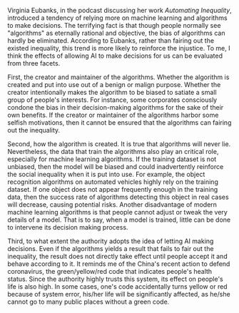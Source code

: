 Virginia Eubanks, in the podcast discussing her work *Automating Inequality*, introduced a tendency of relying more on machine learning and algorithms to make decisions. The terrifying fact is that though people normally see "algorithms" as eternally rational and objective, the bias of algorithms can hardly be eliminated. According to Eubanks, rather than fairing out the existed inequality, this trend is more likely to reinforce the injustice. To me, I think the effects of allowing AI to make decisions for us can be evaluated from three facets.

First, the creator and maintainer of the algorithms. Whether the algorithm is created and put into use out of a benign or malign purpose. Whether the creator intentionally makes the algorithm to be biased to satiate a small group of people's interests. For instance, some corporates consciously condone the bias in their decision-making algorithms for the sake of their own benefits. If the creator or maintainer of the algorithms harbor some selfish motivations, then it cannot be ensured that the algorithms can fairing out the inequality.

Second, how the algorithm is created. It is true that algorithms will never lie. Nevertheless, the data that train the algorithms also play an critical role, especially for machine learning algorithms. If the training dataset is not unbiased, then the model will be biased and could inadvertently reinforce the social inequality when it is put into use. For example, the object recognition algorithms on automated vehicles highly rely on the training dataset. If one object does not appear frequently enough in the training data, then the success rate of algorithms detecting this object in real cases will decrease, causing potential risks. Another disadvantage of modern machine learning algorithms is that people cannot adjust or tweak the very details of a model. That is to say, when a model is trained, little can be done to intervene its decision making process.

Third, to what extent the authority adopts the idea of letting AI making decisions. Even if the algorithms yields a result that fails to fair out the inequality, the result does not directly take effect until people accept it and behave according to it. It reminds me of the China's recent action to defend coronavirus, the green/yellow/red code that indicates people's health status. Since the authority highly trusts this system, its effect on people's life is also high. In some cases, one's code accidentally turns yellow or red because of system error, his/her life will be significantly affected, as he/she cannot go to many public places without a green code.

